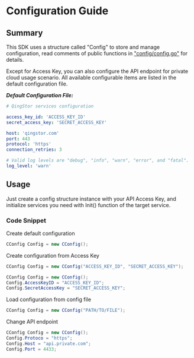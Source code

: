 # Configuration Guide

## Summary

This SDK uses a structure called "Config" to store and manage configuration, read comments of public functions in ["config/config.go"](https://github.com/yunify/qingstor-sdk-go/blob/master/config/config.go) for details.

Except for Access Key, you can also configure the API endpoint for private cloud usage scenario. All available configurable items are listed in the default configuration file.

___Default Configuration File:___

``` yaml
# QingStor services configuration

access_key_id: 'ACCESS_KEY_ID'
secret_access_key: 'SECRET_ACCESS_KEY'

host: 'qingstor.com'
port: 443
protocol: 'https'
connection_retries: 3

# Valid log levels are "debug", "info", "warn", "error", and "fatal".
log_level: 'warn'

```

## Usage

Just create a config structure instance with your API Access Key, and initialize services you need with Init() function of the target service.

### Code Snippet

Create default configuration

``` C#
CConfig Config = new CConfig();
```

Create configuration from Access Key

``` C#
CConfig Config = new CConfig("ACCESS_KEY_ID", "SECRET_ACCESS_KEY");

CConfig Config = new CConfig();
Config.AccessKeyID = "ACCESS_KEY_ID";
Config.SecretAccessKey = "SECRET_ACCESS_KEY";
```

Load configuration from config file

``` C#
CConfig Config = new CConfig("PATH/TO/FILE");
```

Change API endpoint

``` C#
CConfig Config = new CConfig();
Config.Protoco = "https";
Config.Host = "api.private.com";
Config.Port = 4433;
```
